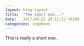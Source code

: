```yaml
---
layout: blog-layout
title:  "The short one..."
date:   2017-06-25 20:11:32 +0200
categories: ingemann
---
```


This is really a short one.

